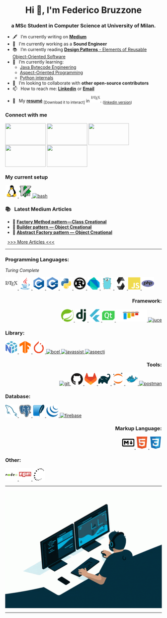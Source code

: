 <!-- ### Hi there 👋 -->

<h1 align="center">Hi 👋, I'm Federico Bruzzone</h1>
<h3 align="center">a MSc Student in Computer Science at University of Milan. </h3>

- 🖋️ &ensp;I’m currently writing on [**Medium**](https://medium.com/@federico.bruzzone.i)
- 🔭 &ensp;I'm currently working as a **Sound Engineer**
- 📚 &ensp;I’m currently reading [**Design Patterns** - Elements of Reusable Object-Oriented Software](https://www.amazon.it/Design-Patterns-Elements-Reusable-Object-Oriented/dp/0201633612/ref=asc_df_0201633612/?tag=googshopit-21&linkCode=df0&hvadid=194940570451&hvpos=&hvnetw=g&hvrand=1636587578850802883&hvpone=&hvptwo=&hvqmt=&hvdev=c&hvdvcmdl=&hvlocint=&hvlocphy=1008463&hvtargid=pla-83983370726&psc=1)
- 🌱 &ensp;I’m currently learning:
  - [Java Bytecode Engineering](https://commons.apache.org/proper/commons-bcel/)
  - [Aspect-Oriented Programming](https://en.wikipedia.org/wiki/AspectJ)
  - [Python internals](https://pdfhost.io/v/JWYCSnWZm_CPython_Internal_Your_Guide_to_the_Python_3_Interpreter)
- 👯 &ensp;I’m looking to collaborate with **other open-source contributors**
- 📫 &ensp;How to reach me: [**Linkedin**](https://www.linkedin.com/in/federico-bruzzone/) or [**Email**](federico.bruzzone.i@gmail.com)
- 📄 &ensp;My [**resumé**](https://github.com/FedericoBruzzone/FedericoBruzzone/blob/main/documents/Resum%C3%A8.pdf) <sub>[Download it to  interact]</sub> in <img src="https://github.com/devicons/devicon/blob/master/icons/latex/latex-original.svg" width="30" height="30"/>. <sub>([linkedin version](https://www.linkedin.com/in/federico-bruzzone/overlay/1635511711479/single-media-viewer/?profileId=ACoAADn20ZQBDu2bv9IjD7L8-CMpxk_V-7uk38U))</sub>

### Connect with me
<a href="https://github.com/FedericoBruzzone" target="blank"><img align="center" src="https://www.vectorlogo.zone/logos/github/github-ar21.svg" height="70" width="130" /></a>
<a href="https://www.linkedin.com/in/federico-bruzzone/" target="blank"><img align="center" src="https://www.vectorlogo.zone/logos/linkedin/linkedin-ar21.svg" height="70" width="130" /></a>
<a href="https://twitter.com/fedebruzzone7" target="blank"><img align="center" src="https://www.vectorlogo.zone/logos/twitter/twitter-ar21.svg" height="70" width="130" /></a>
<a href="https://mstdn.social/@federicobruzzone" target="blank"><img align="center" src="https://www.vectorlogo.zone/logos/joinmastodon/joinmastodon-ar21.svg" height="70" width="130" /></a>
<a href="https://medium.com/@federico.bruzzone.i" target="blank"><img align="center" src="https://www.vectorlogo.zone/logos/medium/medium-ar21.svg" height="70" width="130" /></a>


### My current setup
<p align="left"> 
<a href="https://www.linux.org/" target="_blank" rel="noreferrer"> <img src="https://raw.githubusercontent.com/devicons/devicon/master/icons/linux/linux-original.svg" alt="linux" width="40" height="40"/> </a> 
<a href="https://www.vim.org/" target="_blank" rel="noreferrer"> <img src="https://github.com/devicons/devicon/blob/master/icons/vim/vim-original.svg" alt="linux" width="40" height="40"/> </a>
<a href="https://www.gnu.org/software/bash/" target="_blank" rel="noreferrer"> <img src="https://www.vectorlogo.zone/logos/gnu_bash/gnu_bash-icon.svg" alt="bash" width="40" height="40"/> </a> 
</p>

### 📚 &ensp;Latest Medium Articles



<!-- BLOG-POST-LIST:START -->
- 📄 [**Factory Method pattern — Class Creational**](https://medium.com/dev-genius/factory-method-pattern-class-creational-6c29e66b5c3a)
- 📄 [**Builder pattern — Object Creational**](https://medium.com/@federico.bruzzone.i/builder-object-creational-df35c97ba875)
- 📄 [**Abstract Factory pattern — Object Creational**](https://medium.com/@federico.bruzzone.i/abstract-factory-object-creational-7c25302d3913)
<!-- BLOG-POST-LIST:END -->

&ensp;[>>> More Articles <<<](https://medium.com/@federico.bruzzone.i)

---

<h3 align="left">Programming Languages: </h3> 
<i align="left">Turing Complete</i>
<p align="left"> 
<a href="https://www.latex-project.org/" target="_blank" rel="noreferrer"> <img src="https://github.com/devicons/devicon/blob/master/icons/latex/latex-original.svg" alt="latex" width="40" height="40"/> </a> 
<a href="https://www.java.com" target="_blank" rel="noreferrer"> <img src="https://raw.githubusercontent.com/devicons/devicon/master/icons/java/java-original.svg" alt="java" width="40" height="40"/> </a> 
<a href="https://www.cprogramming.com/" target="_blank" rel="noreferrer"> <img src="https://raw.githubusercontent.com/devicons/devicon/master/icons/c/c-original.svg" alt="c" width="40" height="40"/> </a> 
<a href="https://www.w3schools.com/cpp/" target="_blank" rel="noreferrer"> <img src="https://raw.githubusercontent.com/devicons/devicon/master/icons/cplusplus/cplusplus-original.svg" alt="cplusplus" width="40" height="40"/> </a>
<a href="https://www.python.org/" target="_blank" rel="noreferrer"> <img src="https://github.com/devicons/devicon/blob/master/icons/python/python-original.svg" alt="python" width="40" height="40"/> </a> 
<a href="https://www.rust-lang.org/" target="_blank" rel="noreferrer"> <img src="https://github.com/devicons/devicon/blob/master/icons/rust/rust-plain.svg" alt="rust" width="40" height="40"/> </a> 
<a href="https://dart.dev/" target="_blank" rel="noreferrer"> <img src="https://github.com/devicons/devicon/blob/master/icons/dart/dart-original.svg" alt="dart" width="40" height="40"/> </a> 
<a href="https://go.dev/" target="_blank" rel="noreferrer"> <img src="https://github.com/devicons/devicon/blob/master/icons/go/go-original.svg" alt="go" width="40" height="40"/> </a> 
<a href="https://soliditylang.org/" target="_blank" rel="noreferrer"> <img src="https://github.com/devicons/devicon/blob/master/icons/solidity/solidity-original.svg" alt="solidity" width="40" height="40"/> </a> 
<a href="https://www.javascript.com/" target="_blank" rel="noreferrer"> <img src="https://github.com/devicons/devicon/blob/master/icons/javascript/javascript-plain.svg" alt="javascript" width="40" height="40"/> </a> 
<a href="https://www.php.net/" target="_blank" rel="noreferrer"> <img src="https://github.com/devicons/devicon/blob/master/icons/php/php-original.svg" alt="javascript" width="40" height="40"/> </a>   
</p>

<h3 align="right">Framework: </h3>
<p align="right"> 
<a href="https://spring.io/" target="_blank" rel="noreferrer"> <img src="https://github.com/devicons/devicon/blob/master/icons/spring/spring-original.svg" alt="spring" width="40" height="40"/> </a> 
<a href="https://www.djangoproject.com/" target="_blank" rel="noreferrer"> <img src="https://github.com/devicons/devicon/blob/master/icons/django/django-plain.svg" alt="django" width="40" height="40"/> </a> 
<a href="https://flutter.dev/" target="_blank" rel="noreferrer"> <img src="https://github.com/devicons/devicon/blob/master/icons/flutter/flutter-plain.svg" alt="flutter" width="40" height="40"/> </a>
<a href="https://www.qt.io/" target="_blank" rel="noreferrer"> <img src="https://github.com/devicons/devicon/blob/master/icons/qt/qt-original.svg" alt="qt" width="40" height="40"/> </a> 
<a href="https://pytest.org" target="_blank" rel="noreferrer"> <img src="https://github.com/devicons/devicon/blob/master/icons/pytest/pytest-original.svg" alt="pytest" width="100" height="40"/> </a>
<a href="https://juce.com/" target="_blank" rel="noreferrer"> <img src="https://assets.juce.com/juce/JUCE_banner_github.png" alt="juce" width="100" height="40"/> </a>
</p>

<h3 align="left">Library: </h3>
<p align="left"> 
<a href="https://numpy.org/" target="_blank" rel="noreferrer"> <img src="https://github.com/devicons/devicon/blob/master/icons/numpy/numpy-original.svg" alt="numpy" width="40" height="40"/> </a> 
<a href="https://www.tensorflow.org/" target="_blank" rel="noreferrer"> <img src="https://github.com/devicons/devicon/blob/master/icons/tensorflow/tensorflow-original.svg" alt="tensorflow" width="40" height="40"/> </a> 
<a href="https://pytorch.org/" target="_blank" rel="noreferrer"> <img src="https://github.com/devicons/devicon/blob/master/icons/pytorch/pytorch-original.svg" alt="pytorch" width="40" height="40"/> </a>
<a href="https://commons.apache.org/proper/commons-bcel/" target="_blank" rel="noreferrer"> <img src="https://commons.apache.org/images/commons-logo.png" alt="bcel" width="130" height="40"/> </a>
<a href="https://www.javassist.org/" target="_blank" rel="noreferrer"> <img src="https://encrypted-tbn0.gstatic.com/images?q=tbn:ANd9GcQUqgX0AUEpFyE3HpDje-I_VHtST7lqnBdj3Q&usqp=CAU" alt="javassist" width="130" height="40"/> </a>
<a href="https://www.eclipse.org/aspectj/" target="_blank" rel="noreferrer"> <img src="https://encrypted-tbn0.gstatic.com/images?q=tbn:ANd9GcRsgB6xyYmcbsrYIIQALi7iHJJNTn6m9PhXZg&usqp=CAU" alt="aspectj" width="70" height="60"/> </a>
</p>

<h3 align="right">Tools: </h3>
<p align="right"> 
<a href="https://git-scm.com/" target="_blank" rel="noreferrer"> <img src="https://www.vectorlogo.zone/logos/git-scm/git-scm-icon.svg" alt="git" width="40" height="40"/> </a>
<a href="https://github.com/" target="_blank" rel="noreferrer"> <img src="https://github.com/devicons/devicon/blob/master/icons/github/github-original.svg" alt="github" width="40" height="40"/> </a>  
<a href="https://about.gitlab.com/" target="_blank" rel="noreferrer"> <img src="https://github.com/devicons/devicon/blob/master/icons/gitlab/gitlab-original.svg" alt="gitlab" width="40" height="40"/> </a>
<a href="https://gradle.org/" target="_blank" rel="noreferrer"> <img src="https://github.com/devicons/devicon/blob/master/icons/gradle/gradle-plain.svg" alt="gradle" width="40" height="40"/> </a>
<a href="https://jupyter.org/" target="_blank" rel="noreferrer"> <img src="https://github.com/devicons/devicon/blob/master/icons/jupyter/jupyter-original.svg" alt="jupyter" width="40" height="40"/> </a>
<a href="https://www.docker.com/" target="_blank" rel="noreferrer"> <img src="https://github.com/devicons/devicon/blob/master/icons/docker/docker-original.svg" alt="docker" width="40" height="40"/> </a> 
<a href="https://postman.com" target="_blank" rel="noreferrer"> <img src="https://www.vectorlogo.zone/logos/getpostman/getpostman-icon.svg" alt="postman" width="40" height="40"/> </a> 
</p>
  
<h3 align="left">Database: </h3>
<p align="left"> 
<a href="https://www.mysql.com/" target="_blank" rel="noreferrer"> <img src="https://github.com/devicons/devicon/blob/master/icons/mysql/mysql-original.svg" alt="mysql" width="40" height="40"/> </a> 
<a href="https://www.postgresql.org/" target="_blank" rel="noreferrer"> <img src="https://github.com/devicons/devicon/blob/master/icons/postgresql/postgresql-original.svg" alt="postgresql" width="40" height="40"/> </a>
<a href="https://www.sqlite.org/index.html" target="_blank" rel="noreferrer"> <img src="https://github.com/devicons/devicon/blob/master/icons/sqlite/sqlite-original.svg" alt="sqlite" width="40" height="40"/> </a> 
<a href="https://jquery.com/" target="_blank" rel="noreferrer"> <img src="https://github.com/devicons/devicon/blob/master/icons/jquery/jquery-original.svg" alt="sqlite" width="40" height="40"/> </a> 
<a href="https://firebase.google.com/" target="_blank" rel="noreferrer"> <img src="https://www.vectorlogo.zone/logos/firebase/firebase-icon.svg" alt="firebase" width="40" height="40"/> </a> 
</p> 

<h3 align="right">Markup Language: </h3>
<p align="right"> 
<a href="https://www.markdownguide.org/" target="_blank" rel="noreferrer"> <img src="https://github.com/devicons/devicon/blob/master/icons/markdown/markdown-original.svg" alt="markdown" width="40" height="40"/> </a> 
<a href="https://en.wikipedia.org/wiki/HTML" target="_blank" rel="noreferrer"> <img src="https://github.com/devicons/devicon/blob/master/icons/html5/html5-original.svg" alt="html" width="40" height="40"/> </a> 
<a href="https://en.wikipedia.org/wiki/CSS" target="_blank" rel="noreferrer"> <img src="https://github.com/devicons/devicon/blob/master/icons/css3/css3-original.svg" alt="css" width="40" height="40"/> </a> 
</p>

<h3 align="left">Other: </h3>
<p align="left"> 
<a href="https://nodejs.org" target="_blank" rel="noreferrer"> <img src="https://raw.githubusercontent.com/devicons/devicon/master/icons/nodejs/nodejs-original-wordmark.svg" alt="nodejs" width="40" height="40"/> </a> 
<a href="https://www.npmjs.com/" target="_blank" rel="noreferrer"> <img src="https://github.com/devicons/devicon/blob/master/icons/npm/npm-original-wordmark.svg" alt="npmjs" width="40" height="40"/> </a> 
<a href="https://en.wikipedia.org/wiki/Secure_Shell" target="_blank" rel="noreferrer"> <img src="https://github.com/devicons/devicon/blob/master/icons/ssh/ssh-original.svg" alt="ssh" width="40" height="40"/> </a>    
</p>

---

<p align="center"><img align="center" width="800" src ="documents/coding.gif"></img></p>

---





<!--
<a href="https://developer.android.com" target="_blank" rel="noreferrer"> <img src="https://raw.githubusercontent.com/devicons/devicon/master/icons/android/android-original-wordmark.svg" alt="android" width="40" height="40"/> </a> 

<a href="https://kafka.apache.org/" target="_blank" rel="noreferrer"> <img src="https://www.vectorlogo.zone/logos/apache_kafka/apache_kafka-icon.svg" alt="kafka" width="40" height="40"/> </a> 

https://github.com/devicons/devicon/blob/master/icons/figma/figma-plain.svg

https://github.com/devicons/devicon/blob/master/icons/tomcat/tomcat-original.svg

https://github.com/devicons/devicon/blob/master/icons/debian/debian-original.svg

-->


<!--
**FedericoBruzzone/FedericoBruzzone** is a ✨ _special_ ✨ repository because its `README.md` (this file) appears on your GitHub profile.

Here are some ideas to get you started:

- 🔭 I’m currently working on ...
- 🌱 I’m currently learning ...
- 👯 I’m looking to collaborate on ...
- 🤔 I’m looking for help with ...
- 💬 Ask me about ...
- 📫 How to reach me: ...
- 😄 Pronouns: ...
- ⚡ Fun fact: ...
-->

<!-- ![programming.gif](documents/programming.gif) -->
